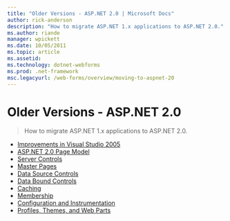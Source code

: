 ```yaml
---
title: "Older Versions - ASP.NET 2.0 | Microsoft Docs"
author: rick-anderson
description: "How to migrate ASP.NET 1.x applications to ASP.NET 2.0."
ms.author: riande
manager: wpickett
ms.date: 10/05/2011
ms.topic: article
ms.assetid: 
ms.technology: dotnet-webforms
ms.prod: .net-framework
msc.legacyurl: /web-forms/overview/moving-to-aspnet-20
---
```

Older Versions - ASP.NET 2.0
====================
> How to migrate ASP.NET 1.x applications to ASP.NET 2.0.


- [Improvements in Visual Studio 2005](improvements-in-visual-studio-2005.md)
- [ASP.NET 2.0 Page Model](the-asp-net-2-0-page-model.md)
- [Server Controls](server-controls.md)
- [Master Pages](master-pages.md)
- [Data Source Controls](data-source-controls.md)
- [Data Bound Controls](data-bound-controls.md)
- [Caching](caching.md)
- [Membership](membership.md)
- [Configuration and Instrumentation](configuration-and-instrumentation.md)
- [Profiles, Themes, and Web Parts](profiles-themes-and-web-parts.md)